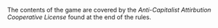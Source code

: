 The contents of the game are covered by the
*Anti-Capitalist Attirbution Cooperative License* found at the end of the rules.

